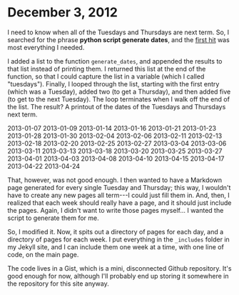 # December 3, 2012

I need to know when all of the Tuesdays and Thursdays are next term. So, I searched for the phrase **python script generate dates**, and the [first hit](http://love-python.blogspot.com/2010/09/python-code-to-generate-dates-in-range.html) was most everything I needed.

I added a list to the function <code>generate_dates</code>, and appended the results to that list instead of printing them. I returned this list at the end of the function, so that I could capture the list in a variable (which I called "tuesdays"). Finally, I looped through the list, starting with the first entry (which was a Tuesday), added two (to get a Thursday), and then added five (to get to the next Tuesday). The loop terminates when I walk off the end of the list. The result? A printout of the dates of the Tuesdays and Thursdays next term.

2013-01-07
2013-01-09
2013-01-14
2013-01-16
2013-01-21
2013-01-23
2013-01-28
2013-01-30
2013-02-04
2013-02-06
2013-02-11
2013-02-13
2013-02-18
2013-02-20
2013-02-25
2013-02-27
2013-03-04
2013-03-06
2013-03-11
2013-03-13
2013-03-18
2013-03-20
2013-03-25
2013-03-27
2013-04-01
2013-04-03
2013-04-08
2013-04-10
2013-04-15
2013-04-17
2013-04-22
2013-04-24

That, however, was not good enough. I then wanted to have a Markdown page generated for every single Tuesday and Thursday; this way, I wouldn't have to create any new pages all term---I could just fill them in. And, then, I realized that each week should really have a page, and it should just include the pages. Again, I didn't want to write those pages myself... I wanted the script to generate them for me. 

So, I modified it. Now, it spits out a directory of pages for each day, and a directory of pages for each week. I put everything in the <code>_includes</code> folder in my Jekyll site, and I can include them one week at a time, with one line of code, on the main page.

The code lives in a Gist, which is a mini, disconnected Github repository. It's good enough for now, although I'll probably end up storing it somewhere in the repository for this site anyway.

<script src="https://gist.github.com/4199940.js?file=create-pages.py"></script>